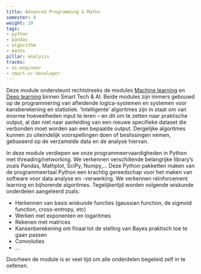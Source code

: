 ```yaml
---
title: Advanced Programming & Maths
semester: 4
weight: 10
tags:
- python 
- pandas 
- algorithm 
- maths
pillar: analysis
tracks:
- ai-engineer
- smart-xr-developer
---
```


Deze module ondersteunt rechtstreeks de modules <a class="js-module-link" href="/programma/machine-learning/">Machine learning</a> en <a class="js-module-link" href="/programma/deep-learning/">Deep learning</a> binnen Smart Tech & AI. Beide modules zijn immers gebouwd op de programmering van afleidende logica-systemen en systemen voor kansberekening en statistiek. ‘Intelligente’ algoritmes zijn in staat om van enorme hoeveelheden input te leren – en dit om te zetten naar praktische output, al dan niet naar aanleiding van een nieuwe specifieke dataset die verbonden moet worden aan een bepaalde output. Dergelijke algoritmes kunnen zo uiteindelijk voorspellingen doen of beslissingen nemen, gebaseerd op de verzamelde data en de analyse hiervan.

In deze module verdiepen we onze programmeervaardigheden in Python met threading/networking. We verkennen verschillende belangrijke library’s zoals Pandas, Mathplot, SciPy, Numpy,… Deze Python pakketten maken van de programmeertaal Python een krachtig gereedschap voor het maken van software voor data analyse en -verwerking. We verkennen reïnforcement learning en bijhorende algoritmes.
Tegelijkertijd worden volgende wiskunde onderdelen aangeleerd zoals:

- Herkennen van basis wiskunde functies (gaussian function, de sigmoid function, cross-entropy, etc)
- Werken met exponenten en logaritmes 
- Rekenen met matrices 
- Kansenberekening om finaal tot de stelling van Bayes praktisch toe te gaan passen
- Convoluties
- ...

Doorheen de module is er veel tijd om alle onderdelen begeleid zelf in te oefenen. 
